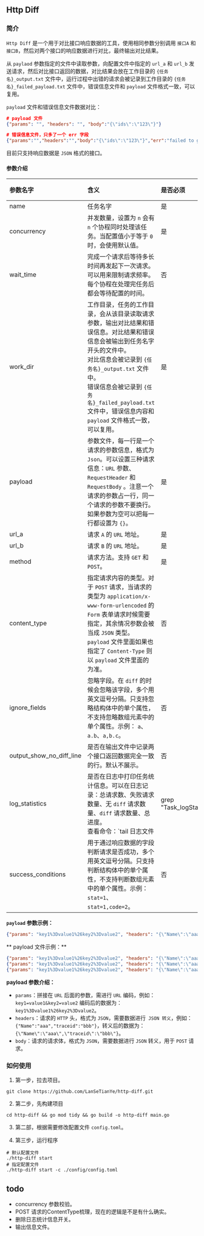 ## Http Diff

### 简介

`Http Diff` 是一个用于对比接口响应数据的工具，使用相同参数分别调用 `接口A` 和 `接口B`，然后对两个接口的响应数据进行对比，最终输出对比结果。

从 `paylaod` 参数指定的文件中读取参数，向配置文件中指定的 `url_a` 和 `url_b` 发送请求，然后对比接口返回的数据，对比结果会放在工作目录的 `{任务名}_output.txt` 文件中，运行过程中出错的请求会被记录到工作目录的 `{任务名}_failed_payload.txt` 文件中，错误信息文件和 `payload` 文件格式一致，可以复用。

`payload` 文件和错误信息文件数据对比：

```json
# payload 文件
{"params": "", "headers": "", "body":"{\"ids\":\"123\"}"}

# 错误信息文件，只多了一个 err 字段
{"params":"","headers":"","body":"{\"ids\":\"123\"}","err":"failed to get response: error when dialing 127.0.0.1:8080: dial tcp4 127.0.0.1:8080: connect: connection refused; error when dialing 127.0.0.1:8080: dial tcp4 127.0.0.1:8080: connect: connection refused"}
```

目前只支持响应数据是 `JSON` 格式的接口。

#### 参数介绍


|参数名字|含义|是否必须|默认值|
|:----|:----|:----|:----|
|name|任务名字|是|无|
|concurrency|并发数量，设置为 `n` 会有 `n` 个协程同时处理该任务。当配置值小于等于 `0` 时，会使用默认值。|是|1|
|wait_time|完成一个请求后等待多长时间再发起下一次请求。可以用来限制请求频率。 每个协程在处理完任务后都会等待配置的时间。|否|0|
|work_dir|工作目录，任务的工作目录，会从该目录读取请求参数，输出对比结果和错误信息。对比结果和错误信息会被输出到任务名字开头的文件中。<br>对比信息会被记录到 `{任务名}_output.txt` 文件中。<br>错误信息会被记录到 `{任务名}_failed_payload.txt` 文件中，错误信息内容和 `payload` 文件格式一致，可以复用。|是|无|
|payload|参数文件，每一行是一个请求的参数信息，格式为 `Json`。可以设置三种请求信息：`URL` 参数、`RequestHeader` 和 `RequestBody` 。注意一个请求的参数占一行，同一个请求的参数不要换行。如果参数为空可以把每一行都设置为 `{}`。|是|无|
|url_a|请求 `A` 的 `URL` 地址。|是|无|
|url_b|请求 `B` 的 `URL` 地址。|是|无|
|method|请求方法。支持 `GET` 和 `POST`。|是|无|
|content_type|指定请求内容的类型。对于 `POST` 请求，当请求的类型为 `application/x-www-form-urlencoded` 的 `Form` 表单请求时候需要指定，其余情况参数会被当成 `JSON` 类型。`payload` 文件里面如果也指定了 `Content-Type` 则以 `payload` 文件里面的为准。|否|空|
|ignore_fields|忽略字段。在 `diff` 的时候会忽略该字段，多个用英文逗号分隔。只支持忽略结构体中的单个属性，不支持忽略数组元素中的单个属性。示例： `a`、`a.b`、`a,b.c`。|否|空|
|output_show_no_diff_line|是否在输出文件中记录两个接口返回数据完全一致的行。默认不展示。|否|false|
|log_statistics|是否在日志中打印任务统计信息。可以在日志记录：总请求数、失败请求数量、无 `diff` 请求数量、`diff` 请求数量、总进度。<br> 查看命令：`tail 日志文件 |grep "Task_logStatisticsInfo_"`|否|false|
|success_conditions|用于通过响应数据的字段判断请求是否成功，多个用英文逗号分隔。只支持判断结构体中的单个属性，不支持判断数组元素中的单个属性。示例：`stat=1`、`stat=1,code=2`。|否|空|

**`payload` 参数示例：**

```json
{"params": "key1%3Dvalue1%26key2%3Dvalue2", "headers": "{\"Name\":\"aaa\",\"traceid\":\"bbb\"}", "body":"{\"ids\":\"123\",\"userId\":\"456\"}"}
```

** payload 文件示例：**

```json
{"params": "key1%3Dvalue1%26key2%3Dvalue2", "headers": "{\"Name\":\"aaa\",\"traceid\":\"bbb\"}", "body":"{\"ids\":\"123\",\"userId\":\"456\"}"}
{"params": "key1%3Dvalue1%26key2%3Dvalue2", "headers": "{\"Name\":\"aaa\",\"traceid\":\"bbb\"}", "body":"{\"ids\":\"123\",\"userId\":\"456\"}"}
{"params": "key1%3Dvalue1%26key2%3Dvalue2", "headers": "{\"Name\":\"aaa\",\"traceid\":\"bbb\"}", "body":"{\"ids\":\"123\",\"userId\":\"456\"}"}
```

**payload 参数介绍：**

* `params`：拼接在 `URL` 后面的参数，需进行 `URL` 编码，例如：`key1=value1&key2=value2` 编码后的数据为：`key1%3Dvalue1%26key2%3Dvalue2`。
* `headers`：请求的 `HTTP` 头，格式为 `JSON`，需要数据进行` JSON 转义`，例如：`{"Name":"aaa","traceid":"bbb"}`，转义后的数据为：`{\"Name\":\"aaa\",\"traceid\":\"bbb\"}`。
* `body`：请求的请求体，格式为 `JSON`，需要数据进行 `JSON` 转义，用于 `POST` 请求。



### 如何使用

1. 第一步，拉去项目。

```
git clone https://github.com/LanSeTianYe/http-diff.git
```

2. 第二步，先构建项目

```shell
cd http-diff && go mod tidy && go build -o http-diff main.go
```

3. 第二部，根据需要修改配置文件 `config.toml`。


4. 第三步，运行程序

```shell
# 默认配置文件
./http-diff start
# 指定配置文件
./http-diff start -c ./config/config.toml
```

## todo

* concurrency 参数校验。
* POST 请求的ContentType梳理，现在的逻辑是不是有什么确实。
* 删除日志统计信息开关。
* 输出信息文件。
